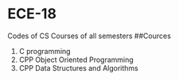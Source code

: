 # ECE-18
Codes of CS Courses of all semesters
##Cources
1. C programming
2. CPP Object Oriented Programming
3. CPP Data Structures and Algorithms